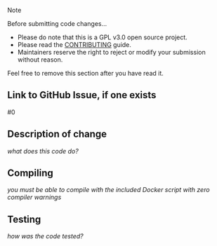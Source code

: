 > [!NOTE]
> Before submitting code changes... 
> * Please do note that this is a GPL v3.0 open source project.
> * Please read the [CONTRIBUTING](https://github.com/spice2x/spice2x.github.io/blob/main/CONTRIBUTING.md) guide.
> * Maintainers reserve the right to reject or modify your submission without reason.
> 
> Feel free to remove this section after you have read it.

## Link to GitHub Issue, if one exists
#0

## Description of change
*what does this code do?*

## Compiling
*you must be able to compile with the included Docker script with zero compiler warnings*

## Testing
*how was the code tested?*
